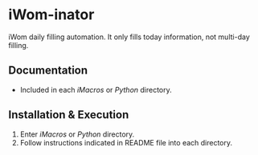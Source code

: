 # iWom-inator
iWom daily filling automation.
It only fills today information, not multi-day filling.

## Documentation
-	Included in each *iMacros* or *Python* directory.

## Installation & Execution
1. Enter *iMacros* or *Python* directory.
2. Follow instructions indicated in README file into each directory.
